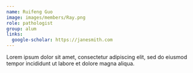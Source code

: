 ```yaml
---
name: Ruifeng Guo
image: images/members/Ray.png
role: pathologist
group: alum
links:
  google-scholar: https://janesmith.com
---
```


Lorem ipsum dolor sit amet, consectetur adipiscing elit, sed do eiusmod tempor incididunt ut labore et dolore magna aliqua.
